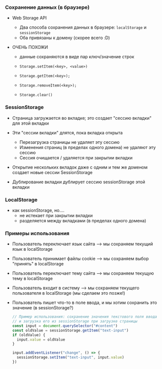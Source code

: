 ### Сохранение данных (в браузере)

- Web Storage API
  - Два способа сохранения данных в браузере: `localStorage` и `sessionStorage`
  - Оба привязаны к домену (скорее всего :D)

- ОЧЕНЬ ПОХОЖИ
  - данные сохраняются в виде пар ключ/значение строк

  - `Storage.setItem(<key>, <value>)`
  - `Storage.getItem(<key>);`
  - `Storage.removeItem(<key>);`
  - `Storage.clear()`

### SessionStorage

- Страница загружается во вкладке; это создает "сессию вкладки" для этой вкладки

- Эти "сессии вкладки" длятся, пока вкладка открыта
    - Перезагрузка страницы не удаляет эту сессию
    - Изменения страниц (в пределах одного домена) не удаляют эту сессию
    - Сессия очищается / удаляется при закрытии вкладки

- Открытие нескольких вкладок даже с одним и тем же доменом создает новые сессии SessionStorage
- Дублирование вкладки дублирует сессию sessionStorage этой вкладки

### LocalStorage

- как sessionStorage, но....
  - не истекает при закрытии вкладки
  - разделяется между вкладками (в пределах одного домена)

### Примеры использования

- Пользователь переключает язык сайта --> мы сохраняем текущий язык в localStorage
- Пользователь принимает файлы cookie --> мы сохраняем выбор "принять" в localStorage
- Пользователь переключает тему сайта --> мы сохраняем текущую тему в localStorage
- Пользователь входит в систему --> мы сохраняем текущего пользователя в localStorage (мы сделаем это позже!)
- Пользователь пишет что-то в поле ввода, и мы хотим сохранить это значение (в sessionStorage?)

  ```js
  // Пример использования: сохранение значения текстового поля ввода в sessionStorage
  // и загрузка его из sessionStorage при загрузке страницы
  const input = document.querySelector("#content")
  const oldValue = sessionStorage.getItem("text-input")
  if (oldValue) {
    input.value = oldValue
  }

  input.addEventListener("change", () => {
    sessionStorage.setItem("text-input", input.value)
  })
  ```